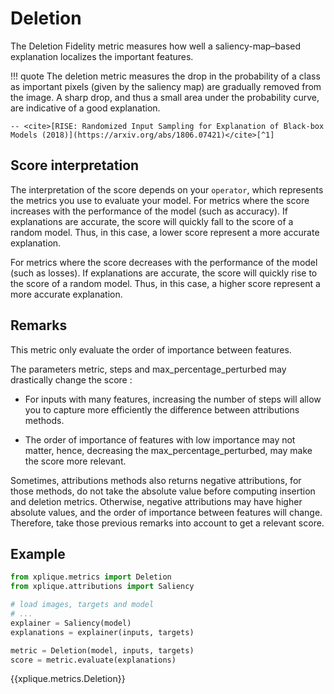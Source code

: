# Deletion

The Deletion Fidelity metric measures how well a saliency-map–based explanation localizes the important features.

!!! quote
    The deletion metric measures the drop in the probability of a class as important pixels (given
    by the saliency map) are gradually removed from the image. A sharp drop, and thus a small
    area under the probability curve, are indicative of a good explanation.

    -- <cite>[RISE: Randomized Input Sampling for Explanation of Black-box Models (2018)](https://arxiv.org/abs/1806.07421)</cite>[^1]


## Score interpretation

The interpretation of the score depends on your `operator`, which represents the metrics you use to evaluate your model.
For metrics where the score increases with the performance of the model (such as accuracy).
  If explanations are accurate, the score will quickly fall to the score of a random model.
  Thus, in this case, a lower score represent a more accurate explanation.
 
For metrics where the score decreases with the performance of the model (such as losses). 
  If explanations are accurate, the score will quickly rise to the score of a random model.
  Thus, in this case, a higher score represent a more accurate explanation.


## Remarks

This metric only evaluate the order of importance between features.

The parameters metric, steps and max_percentage_perturbed may drastically change the score :

- For inputs with many features, increasing the number of steps will allow you to capture more efficiently the difference between attributions methods.

- The order of importance of features with low importance may not matter, hence, decreasing the max_percentage_perturbed,
may make the score more relevant.
  
Sometimes, attributions methods also returns negative attributions,
for those methods, do not take the absolute value before computing insertion and deletion metrics.
Otherwise, negative attributions may have higher absolute values, and the order of importance between features will change.
Therefore, take those previous remarks into account to get a relevant score.


## Example

```python
from xplique.metrics import Deletion
from xplique.attributions import Saliency

# load images, targets and model
# ...
explainer = Saliency(model)
explanations = explainer(inputs, targets)

metric = Deletion(model, inputs, targets)
score = metric.evaluate(explanations)
```

{{xplique.metrics.Deletion}}

[^1]:[RISE: Randomized Input Sampling for Explanation of Black-box Models (2018)](https://arxiv.org/abs/1806.07421)

